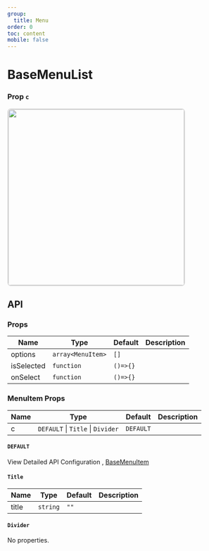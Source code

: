 ```yaml
---
group:
  title: Menu
order: 0
toc: content
mobile: false
---
```


# BaseMenuList

<code src="./examples/menu-list" ></code>

### Prop `c`

<img style="border:2px solid #ddd;border-radius:8px;" width="400px" src="/props-c.png" />

## API

### Props

| Name       | Type              | Default  | Description |
| ---------- | ----------------- | -------- | ----------- |
| options    | `array<MenuItem>` | `[]`     |             |
| isSelected | `function`        | `()=>{}` |             |
| onSelect   | `function`        | `()=>{}` |             |

### MenuItem Props

| Name | Type                              | Default   | Description |
| ---- | --------------------------------- | --------- | ----------- |
| c    | `DEFAULT` \| `Title` \| `Divider` | `DEFAULT` |             |

#### `DEFAULT`

View Detailed API Configuration , [BaseMenuItem](./menu-item)

#### `Title`

| Name  | Type     | Default | Description |
| ----- | -------- | ------- | ----------- |
| title | `string` | `""`    |             |

#### `Divider`

No properties.
